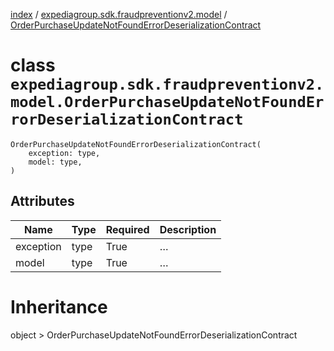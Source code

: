 [index](index.md) /
[expediagroup.sdk.fraudpreventionv2.model](expediagroup.sdk.fraudpreventionv2.model.md)
/
[OrderPurchaseUpdateNotFoundErrorDeserializationContract](OrderPurchaseUpdateNotFoundErrorDeserializationContract.md)

# class `expediagroup.sdk.fraudpreventionv2.model.OrderPurchaseUpdateNotFoundErrorDeserializationContract`

```
OrderPurchaseUpdateNotFoundErrorDeserializationContract(
    exception: type,
    model: type,
)
```

## Attributes

| Name      | Type | Required | Description |
| --------- | ---- | -------- | ----------- |
| exception | type | True     | …           |
| model     | type | True     | …           |

# Inheritance

object > OrderPurchaseUpdateNotFoundErrorDeserializationContract
